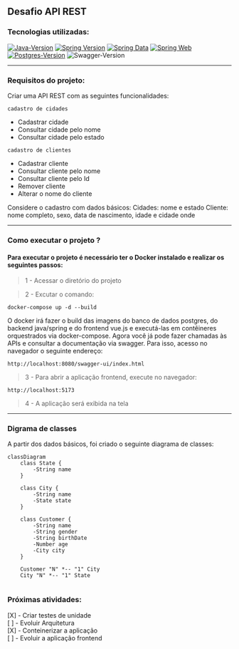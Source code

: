 ## Desafio API REST

### Tecnologias utilizadas:

[![Java-Version][java-image]][java-url]
[![Spring Version][spring-image]][spring-url]
[![Spring Data][spring-data-image]][spring-data-url]
[![Spring Web][spring-web-image]][spring-web-url]
[![Postgres-Version][postgres-image]][postgres-url]
![Swagger-Version][swagger-image]

---

### Requisitos do projeto:

Criar uma API REST com as seguintes funcionalidades:

`cadastro de cidades`
- Cadastrar cidade
- Consultar cidade pelo nome
- Consultar cidade pelo estado

`cadastro de clientes`
- Cadastrar cliente
- Consultar cliente pelo nome
- Consultar cliente pelo Id
- Remover cliente
- Alterar o nome do cliente

Considere o cadastro com dados básicos:
Cidades: nome e estado
Cliente: nome completo, sexo, data de nascimento, idade e cidade onde 

---
### Como executar o projeto ?

#### Para executar o projeto é necessário ter o Docker instalado e realizar os seguintes passos:


> 1 - Acessar o diretório do projeto

> 2 - Excutar o comando:

```
docker-compose up -d --build
```

O docker irá fazer o build das imagens do banco de dados postgres, do backend java/spring e do frontend vue.js e executá-las em contêineres orquestrados via docker-compose. Agora você já pode fazer chamadas às APIs e consultar a documentação via swagger. Para isso, acesso no navegador o seguinte endereço:

```
http://localhost:8080/swagger-ui/index.html
```

> 3 - Para abrir a aplicação frontend, execute no navegador:

```
http://localhost:5173
```

> 4 - A aplicação será exibida na tela

---

### Digrama de classes

A partir dos dados básicos, foi criado o seguinte diagrama de classes:
```mermaid
classDiagram
    class State {
        -String name
    }
    
    class City {
        -String name
        -State state
    }
    
    class Customer {
        -String name
        -String gender 
        -String birthDate
        -Number age
        -City city
    }
    
    Customer "N" *-- "1" City
    City "N" *-- "1" State
    
```

### Próximas atividades: 

[X] - Criar testes de unidade <br>
[ ] - Evoluir Arquitetura <br>
[X] - Conteinerizar a aplicação <br>
[ ] - Evoluir a aplicação frontend <br>



[java-image]: https://img.shields.io/badge/microsoft_jdk-17.0.11-red
[java-url]: https://learn.microsoft.com/pt-br/java/openjdk/download
[spring-image]: https://img.shields.io/badge/spring_boot-3.2.5-green
[spring-url]: https://github.com/spring-projects/spring-boot/releases/tag/v3.2.5
[spring-data-image]: https://img.shields.io/badge/spring_data_jpa-3.2.5-green
[spring-data-url]: https://spring.io/projects/spring-data-jpa
[spring-web-image]: https://img.shields.io/badge/spring_web-3.2.5-green
[spring-web-url]: https://docs.spring.io/spring-boot/docs/current/reference/html/web.html
[postgres-image]: https://img.shields.io/badge/postgres-16.1-blue
[postgres-url]: https://www.postgresql.org/about/news/postgresql-161-155-1410-1313-1217-and-1122-released-2749/
[swagger-image]: https://img.shields.io/badge/swagger-2.3.0-purple
